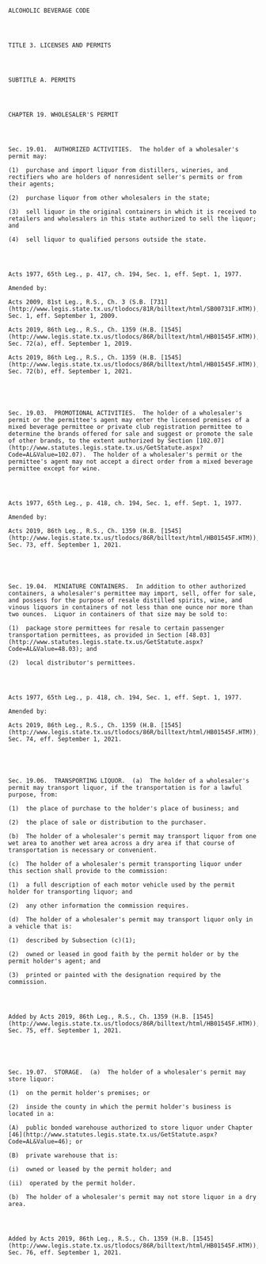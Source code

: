 ﻿
    
    
    	
    					
    
    
    ALCOHOLIC BEVERAGE CODE
    
      
    
    
    TITLE 3. LICENSES AND PERMITS
    
      
    
    
    SUBTITLE A. PERMITS
    
      
    
    
    CHAPTER 19. WHOLESALER'S PERMIT
    
      
    
    
    Sec. 19.01.  AUTHORIZED ACTIVITIES.  The holder of a wholesaler's permit may:
    
    (1)  purchase and import liquor from distillers, wineries, and rectifiers who are holders of nonresident seller's permits or from their agents;
    
    (2)  purchase liquor from other wholesalers in the state;
    
    (3)  sell liquor in the original containers in which it is received to retailers and wholesalers in this state authorized to sell the liquor; and
    
    (4)  sell liquor to qualified persons outside the state.
    
    
    
    
    Acts 1977, 65th Leg., p. 417, ch. 194, Sec. 1, eff. Sept. 1, 1977.
    
    Amended by: 
    
    Acts 2009, 81st Leg., R.S., Ch. 3 (S.B. [731](http://www.legis.state.tx.us/tlodocs/81R/billtext/html/SB00731F.HTM)), Sec. 1, eff. September 1, 2009.
    
    Acts 2019, 86th Leg., R.S., Ch. 1359 (H.B. [1545](http://www.legis.state.tx.us/tlodocs/86R/billtext/html/HB01545F.HTM)), Sec. 72(a), eff. September 1, 2019.
    
    Acts 2019, 86th Leg., R.S., Ch. 1359 (H.B. [1545](http://www.legis.state.tx.us/tlodocs/86R/billtext/html/HB01545F.HTM)), Sec. 72(b), eff. September 1, 2021.
    
    
    
    
    
    Sec. 19.03.  PROMOTIONAL ACTIVITIES.  The holder of a wholesaler's permit or the permittee's agent may enter the licensed premises of a mixed beverage permittee or private club registration permittee to determine the brands offered for sale and suggest or promote the sale of other brands, to the extent authorized by Section [102.07](http://www.statutes.legis.state.tx.us/GetStatute.aspx?Code=AL&Value=102.07).  The holder of a wholesaler's permit or the permittee's agent may not accept a direct order from a mixed beverage permittee except for wine.
    
    
    
    
    Acts 1977, 65th Leg., p. 418, ch. 194, Sec. 1, eff. Sept. 1, 1977.
    
    Amended by: 
    
    Acts 2019, 86th Leg., R.S., Ch. 1359 (H.B. [1545](http://www.legis.state.tx.us/tlodocs/86R/billtext/html/HB01545F.HTM)), Sec. 73, eff. September 1, 2021.
    
    
    
    
    
    Sec. 19.04.  MINIATURE CONTAINERS.  In addition to other authorized containers, a wholesaler's permittee may import, sell, offer for sale, and possess for the purpose of resale distilled spirits, wine, and vinous liquors in containers of not less than one ounce nor more than two ounces.  Liquor in containers of that size may be sold to:
    
    (1)  package store permittees for resale to certain passenger transportation permittees, as provided in Section [48.03](http://www.statutes.legis.state.tx.us/GetStatute.aspx?Code=AL&Value=48.03); and
    
    (2)  local distributor's permittees.
    
    
    
    
    Acts 1977, 65th Leg., p. 418, ch. 194, Sec. 1, eff. Sept. 1, 1977.
    
    Amended by: 
    
    Acts 2019, 86th Leg., R.S., Ch. 1359 (H.B. [1545](http://www.legis.state.tx.us/tlodocs/86R/billtext/html/HB01545F.HTM)), Sec. 74, eff. September 1, 2021.
    
    
    
    
    
    Sec. 19.06.  TRANSPORTING LIQUOR.  (a)  The holder of a wholesaler's permit may transport liquor, if the transportation is for a lawful purpose, from:
    
    (1)  the place of purchase to the holder's place of business; and
    
    (2)  the place of sale or distribution to the purchaser.
    
    (b)  The holder of a wholesaler's permit may transport liquor from one wet area to another wet area across a dry area if that course of transportation is necessary or convenient.
    
    (c)  The holder of a wholesaler's permit transporting liquor under this section shall provide to the commission:
    
    (1)  a full description of each motor vehicle used by the permit holder for transporting liquor; and
    
    (2)  any other information the commission requires.
    
    (d)  The holder of a wholesaler's permit may transport liquor only in a vehicle that is:
    
    (1)  described by Subsection (c)(1);
    
    (2)  owned or leased in good faith by the permit holder or by the permit holder's agent; and
    
    (3)  printed or painted with the designation required by the commission.
    
    
    
    
    Added by Acts 2019, 86th Leg., R.S., Ch. 1359 (H.B. [1545](http://www.legis.state.tx.us/tlodocs/86R/billtext/html/HB01545F.HTM)), Sec. 75, eff. September 1, 2021.
    
    
    
    
    
    Sec. 19.07.  STORAGE.  (a)  The holder of a wholesaler's permit may store liquor:
    
    (1)  on the permit holder's premises; or
    
    (2)  inside the county in which the permit holder's business is located in a:
    
    (A)  public bonded warehouse authorized to store liquor under Chapter [46](http://www.statutes.legis.state.tx.us/GetStatute.aspx?Code=AL&Value=46); or
    
    (B)  private warehouse that is:
    
    (i)  owned or leased by the permit holder; and
    
    (ii)  operated by the permit holder.
    
    (b)  The holder of a wholesaler's permit may not store liquor in a dry area.
    
    
    
    
    Added by Acts 2019, 86th Leg., R.S., Ch. 1359 (H.B. [1545](http://www.legis.state.tx.us/tlodocs/86R/billtext/html/HB01545F.HTM)), Sec. 76, eff. September 1, 2021.
    
    
    
    
    				
